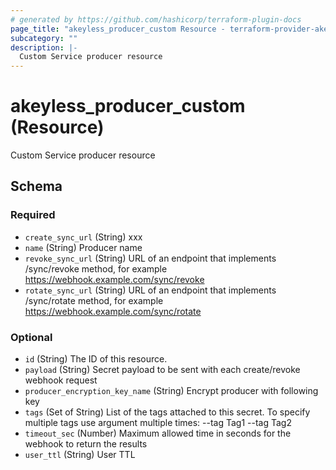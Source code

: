 ```yaml
---
# generated by https://github.com/hashicorp/terraform-plugin-docs
page_title: "akeyless_producer_custom Resource - terraform-provider-akeyless"
subcategory: ""
description: |-
  Custom Service producer resource
---
```


# akeyless_producer_custom (Resource)

Custom Service producer resource



<!-- schema generated by tfplugindocs -->
## Schema

### Required

- `create_sync_url` (String) xxx
- `name` (String) Producer name
- `revoke_sync_url` (String) URL of an endpoint that implements /sync/revoke method, for example https://webhook.example.com/sync/revoke
- `rotate_sync_url` (String) URL of an endpoint that implements /sync/rotate method, for example https://webhook.example.com/sync/rotate

### Optional

- `id` (String) The ID of this resource.
- `payload` (String) Secret payload to be sent with each create/revoke webhook request
- `producer_encryption_key_name` (String) Encrypt producer with following key
- `tags` (Set of String) List of the tags attached to this secret. To specify multiple tags use argument multiple times: --tag Tag1 --tag Tag2
- `timeout_sec` (Number) Maximum allowed time in seconds for the webhook to return the results
- `user_ttl` (String) User TTL


